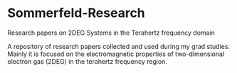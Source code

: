 # Sommerfeld-Research
Research papers on 2DEG Systems in the Terahertz frequency domain


A repository of research papers collected and used during my grad studies. Mainly it is focused on the electromagnetic properties of two-dimensional electron gas (2DEG) in the terahertz frequency region.
